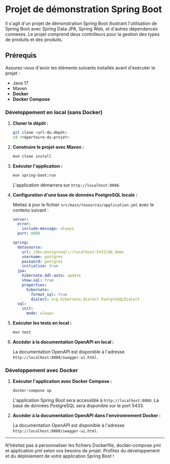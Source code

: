 # Projet de démonstration Spring Boot

Il s'agit d'un projet de démonstration Spring Boot illustrant l'utilisation de Spring Boot avec Spring Data JPA, Spring Web, et d'autres dépendances connexes. Le projet comprend deux contrôleurs pour la gestion des types de produits et des produits.

## Prérequis

Assurez-vous d'avoir les éléments suivants installés avant d'exécuter le projet :

- Java 17
- Maven
- **Docker**
- **Docker Compose**

### Développement en local (sans Docker)

1. **Cloner le dépôt :**

   ```bash
   git clone <url-du-dépôt>
   cd <répertoire-du-projet>
   ```

2. **Construire le projet avec Maven :**

   ```bash
   mvn clean install
   ```

3. **Exécuter l'application :**

   ```bash
   mvn spring-boot:run
   ```

   L'application démarrera sur `http://localhost:8080`.

4. **Configuration d'une base de données PostgreSQL locale :**

   Mettez à jour le fichier `src/main/resources/application.yml` avec le contenu suivant :

   ```yaml
   server:
     error:
       include-message: always
     port: 8080

   spring:
     datasource:
       url: jdbc:postgresql://localhost:5432/db_demo
       username: postgres
       password: postgres
       initialize: true
     jpa:
       hibernate.ddl-auto: update
       show-sql: true
       properties:
         hibernate:
           format_sql: true
           dialect: org.hibernate.dialect.PostgreSQLDialect
     sql:
       init:
         mode: always
   ```

5. **Exécuter les tests en local :**

   ```bash
   mvn test
   ```

6. **Accéder à la documentation OpenAPI en local :**

   La documentation OpenAPI est disponible à l'adresse `http://localhost:8080/swagger-ui.html`.

### Développement avec Docker

1. **Exécuter l'application avec Docker Compose :**

   ```bash
   docker-compose up
   ```

   L'application Spring Boot sera accessible à `http://localhost:8080`. La base de données PostgreSQL sera disponible sur le port 5433.

2. **Accéder à la documentation OpenAPI dans l'environnement Docker :**

   La documentation OpenAPI est disponible à l'adresse `http://localhost:8080/swagger-ui.html`.

---

N'hésitez pas à personnaliser les fichiers Dockerfile, docker-compose.yml et application.yml selon vos besoins de projet. Profitez du développement et du déploiement de votre application Spring Boot !